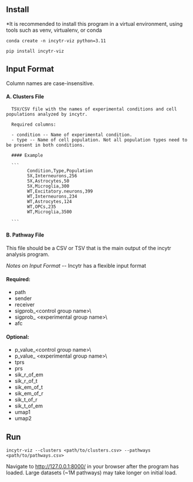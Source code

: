 ## Install

*It is recommended to install this program in a virtual environment, using tools such as venv, virtualenv, or conda

```conda create -n incytr-viz python=3.11```

```pip install incytr-viz```





## Input Format

Column names are case-insensitive.

#### A. Clusters File

      TSV/CSV file with the names of experimental conditions and cell populations analyzed by incytr.

      Required columns:

      - condition -- Name of experimental condition.
      - type -- Name of cell population. Not all population types need to be present in both conditions.

      #### Example

      ```
            Condition,Type,Population
            5X,Interneurons,256
            5X,Astrocytes,50
            5X,Microglia,300
            WT,Excitatory.neurons,399
            WT,Interneurons,234
            WT,Astrocytes,124
            WT,OPCs,235
            WT,Microglia,3500

      ```

#### B. Pathway File

This file should be a CSV or TSV that is the main output of the incytr analysis program.

*Notes on Input Format*
-- Incytr has a flexible input format 


#### Required:
- path
- sender
- receiver
- sigprob_\<control group name>\
- sigprob_ \<experimental group name>\
- afc

#### Optional:
- p_value_\<control group name>\
- p_value_ \<experimental group name>\
- tprs
- prs
- sik_r_of_em
- sik_r_of_t
- sik_em_of_t
- sik_em_of_r
- sik_t_of_r
- sik_t_of_em
- umap1
- umap2



## Run

```incytr-viz --clusters <path/to/clusters.csv> --pathways <path/to/pathways.csv>```

Navigate to http://127.0.0.1:8000/ in your browser after the program has loaded. Large datasets (~1M pathways) may take longer on initial load.



